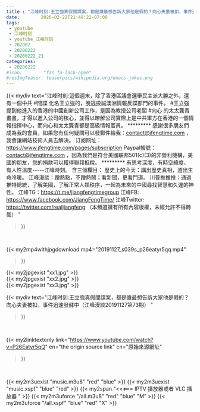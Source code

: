 ```yaml
---
title : "江峰时刻:王立強真假間諜案，都是誰最想告訴大家他是假的？向心夫妻被扣，事件迅速發酵中（江峰漫談20191127第73期） "
date:        2020-02-22T21:48:22-07:00
tags:
 - youtube
 - 江峰时刻
 - youtube_江峰时刻
 - 202002
 - 20200222
 - 20200222_21
categories:
 - 20200222
#icon:        "fas fa-lock-open"
#resImgTeaser: teaserpics/wikipedia.org/emacs-jokes.png
---
```


{{< mydiv text="江峰时刻:這個週末，除了香港區議會選舉民主派大勝之外，還有一個中共 #間諜 化名王立強的，脫逃投誠澳洲情報反諜部門的事件。 #王立強 提到他進入的香港的中國創新公司工作，是因為教授公司老闆 #向心 的太太龔青畫畫，才得以進入公司的核心，並得以瞭解公司實際上是中共軍方在香港的一個情報指揮中心，而向心和太太龔青都是高級情報官員。     ********* 感謝很多朋友們成為我的會員，如果您有任何疑問可以發郵件給我：contact@jfengtime.com ，我會讓網站技術人員去解決。 订阅网址：https://www.jfengtime.com/pages/subscription Paypal帳號：contact@jfengtime.com ，因為我們是符合美國联邦501(c)(3)的非營利機構，美國的朋友，您的捐款可以獲得聯邦抵稅。     ********* 有思考深度、有時空緯度、有人性溫度-----江峰時刻。 含三個欄目： 歷史上的今天：講出歷史真相，道出生命冷暖。 江峰漫談：蹭熱點，不蹭熱鬧；看新聞，更看門道。 川普推推推：通過推特總統，了解美國，了解正常人類秩序，一起為未來的中國尋找智慧和久違的神性。  江峰TG：https://t.me/jiangfengtimegroup 江峰FB: https://www.facebook.com/JiangFengTime/ 江峰Twitter: https://twitter.com/realjiangfeng （本頻道擁有所有內容版權，未經允許不得轉載） "
>}}
<br>


{{< my2mp4withjpgdownload mp4="20191127_s039s_p26eatyr5qq.mp4"
>}}

{{< my2jpgexist "xx1.jpg" >}}<br>
{{< my2jpgexist "xx2.jpg" >}}<br>
{{< my2jpgexist "xx3.jpg" >}}<br>



{{< mydiv text="江峰时刻:王立強真假間諜案，都是誰最想告訴大家他是假的？向心夫妻被扣，事件迅速發酵中（江峰漫談20191127第73期） "
>}}
<br>

{{< my2linktextonly link="https://www.youtube.com/watch?v=P26Eatyr5qQ"
en="the origin source link" cn="原始來源網址"
>}}


<br>

{{< my2m3uexist "music.m3u8" "red"  "blue" >}} {{< my2m3uexist "music.xspf" "blue" "red"  >}} {{< my2span "<<<=== IPTV 播放器或者 VLC 播放器 " >}} {{< my2m3uforce "/all.m3u8" "red"  "blue" "M" >}} {{< my2m3uforce "/all.xspf" "blue" "red"  "X" >}} 
